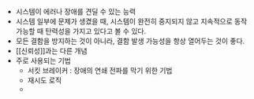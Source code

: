 - 시스템이 에러나 장애를 견딜 수 있는 능력
- 시스템 일부에 문제가 생겼을 때, 시스템이 완전히 중지되지 않고 지속적으로 동작 가능할 때 탄력성을 가지고 있다고 볼 수 있다.
- 모든 결함을 방지하는 것이 아니라, 결함 발생 가능성을 항상 열어두는 것이 좋다.
- [[신뢰성]]과는 다른 개념
- 주로 사용되는 기법
	- 서킷 브레이커 : 장애의 연쇄 전파를 막기 위한 기법
	- 재시도 로직
	- 